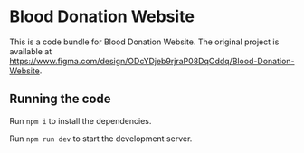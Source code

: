 
  # Blood Donation Website

  This is a code bundle for Blood Donation Website. The original project is available at https://www.figma.com/design/ODcYDjeb9rjraP08DqOddq/Blood-Donation-Website.

  ## Running the code

  Run `npm i` to install the dependencies.

  Run `npm run dev` to start the development server.
  